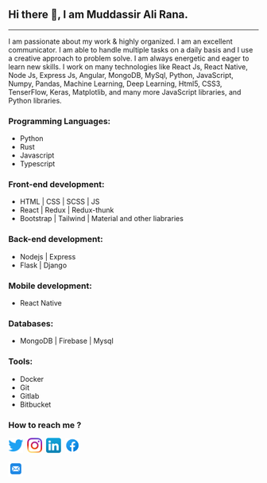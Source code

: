 ## Hi there 👋, I am Muddassir Ali Rana.

<hr />

I am passionate about my work & highly organized. I am an excellent communicator. I am able to handle multiple tasks on a daily basis and I use a creative approach to problem solve. I am always energetic and eager to learn new skills. I work on many technologies like React Js, React Native, Node Js, Express Js, Angular, MongoDB, MySql, Python, JavaScript, Numpy, Pandas, Machine Learning, Deep Learning, Html5, CSS3, TenserFlow, Keras, Matplotlib, and many more JavaScript libraries, and Python libraries.

### Programming Languages:

- Python
- Rust
- Javascript
- Typescript

### Front-end development:

- HTML | CSS | SCSS | JS
- React | Redux | Redux-thunk
- Bootstrap | Tailwind | Material and other liabraries

### Back-end development:

- Nodejs | Express
- Flask | Django

### Mobile development:

- React Native

### Databases:

- MongoDB | Firebase | Mysql

### Tools:

- Docker
- Git
- Gitlab
- Bitbucket

### How to reach me ?

[<img src="./icons/twitter_icon.png" width="30" height="30">](https://twitter.com/muddassirali085)&nbsp;
[<img src="./icons/ig_icon.png" width="30" height="30">](https://www.instagram.com/muddassiralirana/)&nbsp;
[<img src="./icons/linkedin_icon.png" width="30" height="30">](https://www.linkedin.com/in/muddassiralirana/)&nbsp;
[<img src="./icons/fb.png" width="30" height="30">](https://www.facebook.com/muddassiralirana)&nbsp;

<a href="mailto:muddassiralirana786@gamil.com"><img src="./icons/mail.png" width="30" height="30"></a>
